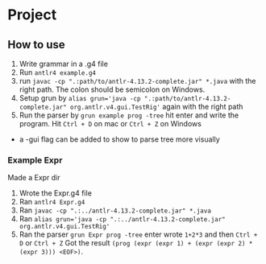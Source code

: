 # Project

## How to use
1. Write grammar in a .g4 file
2. Run ```antlr4 example.g4```
3. run ```javac -cp ".:path/to/antlr-4.13.2-complete.jar" *.java``` with the right path. The colon should be semicolon on Windows.
4. Setup grun by ```alias grun='java -cp ".:path/to/antlr-4.13.2-complete.jar" org.antlr.v4.gui.TestRig'``` again with the right path
5. Run the parser by ```grun example prog -tree``` hit enter and write the program. Hit ```Ctrl + D``` on mac or ```Ctrl + Z``` on Windows
  - a -gui flag can be added to show to parse tree more visually

### Example Expr
Made a Expr dir
1. Wrote the Expr.g4 file
2. Ran ```antlr4 Expr.g4```
3. Ran ```javac -cp ".:../antlr-4.13.2-complete.jar" *.java```
4. Ran ```alias grun='java -cp ".:../antlr-4.13.2-complete.jar" org.antlr.v4.gui.TestRig'```
5. Ran the parser ```grun Expr prog -tree``` enter wrote ```1+2*3``` and then ```Ctrl + D``` or ```Ctrl + Z```
Got the result ```(prog (expr (expr 1) + (expr (expr 2) * (expr 3))) <EOF>)```.
